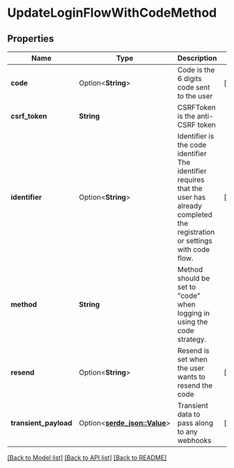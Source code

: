 # UpdateLoginFlowWithCodeMethod

## Properties

Name | Type | Description | Notes
------------ | ------------- | ------------- | -------------
**code** | Option<**String**> | Code is the 6 digits code sent to the user | [optional]
**csrf_token** | **String** | CSRFToken is the anti-CSRF token | 
**identifier** | Option<**String**> | Identifier is the code identifier The identifier requires that the user has already completed the registration or settings with code flow. | [optional]
**method** | **String** | Method should be set to \"code\" when logging in using the code strategy. | 
**resend** | Option<**String**> | Resend is set when the user wants to resend the code | [optional]
**transient_payload** | Option<[**serde_json::Value**](.md)> | Transient data to pass along to any webhooks | [optional]

[[Back to Model list]](../README.md#documentation-for-models) [[Back to API list]](../README.md#documentation-for-api-endpoints) [[Back to README]](../README.md)


